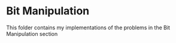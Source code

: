 # Bit Manipulation
This folder contains my implementations of the problems in the Bit Manipulation section